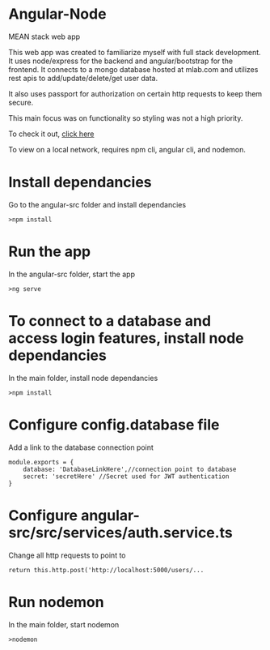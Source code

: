 # Angular-Node
MEAN stack web app


This web app was created to familiarize myself with full stack development. It uses node/express for the backend and angular/bootstrap 
for the frontend. It connects to a mongo database hosted at mlab.com and utilizes rest apis to add/update/delete/get user data.

It also uses passport for authorization on certain http requests to keep them secure.

This main focus was on functionality so styling was not a high priority.

To check it out,  <a href="https://michaelgacek.herokuapp.com/">click here</a>

To view on a local network, requires npm cli, angular cli, and nodemon.

# Install dependancies

Go to the angular-src folder and install dependancies

<pre><code>>npm install</code></pre>

# Run the app

In the angular-src folder, start the app

<pre><code>>ng serve</code></pre>

# To connect to a database and access login features, install node dependancies

In the main folder, install node dependancies

<pre><code>>npm install</code></pre>

# Configure config.database file

Add a link to the database connection point

<pre><code>module.exports = {
    database: 'DatabaseLinkHere',//connection point to database
    secret: 'secretHere' //Secret used for JWT authentication
}</code></pre>

# Configure angular-src/src/services/auth.service.ts

Change all http requests to point to

<pre><code>return this.http.post('http://localhost:5000/users/...</code></pre>

# Run nodemon

In the main folder, start nodemon

<pre><code>>nodemon</code></pre>

